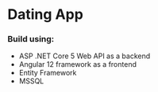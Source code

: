 # Dating App
### Build using:
* ASP .NET Core 5 Web API as a backend
* Angular 12 framework as a frontend
* Entity Framework
* MSSQL